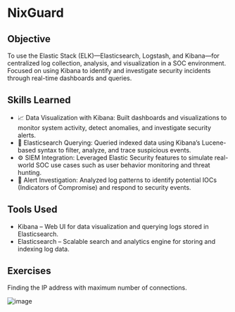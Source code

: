 # NixGuard

## Objective

To use the Elastic Stack (ELK)—Elasticsearch, Logstash, and Kibana—for centralized log collection, analysis, and visualization in a SOC environment. Focused on using Kibana to identify and investigate security incidents through real-time dashboards and queries.

## Skills Learned

- 📈 Data Visualization with Kibana: Built dashboards and visualizations to monitor system activity, detect anomalies, and investigate security alerts.
- 🧠 Elasticsearch Querying: Queried indexed data using Kibana’s Lucene-based syntax to filter, analyze, and trace suspicious events.
- ⚙️ SIEM Integration: Leveraged Elastic Security features to simulate real-world SOC use cases such as user behavior monitoring and threat hunting.
- 🚨 Alert Investigation: Analyzed log patterns to identify potential IOCs (Indicators of Compromise) and respond to security events.

## Tools Used

- Kibana – Web UI for data visualization and querying logs stored in Elasticsearch.
- Elasticsearch – Scalable search and analytics engine for storing and indexing log data.

## Exercises

Finding the IP address with maximum number of connections.

![image](https://github.com/user-attachments/assets/c8b2f6ce-f671-4151-9d53-58e55653351d)
